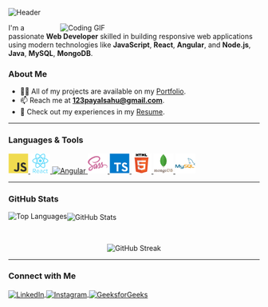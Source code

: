 ![Header](https://github.com/user-attachments/assets/eb57f871-e70b-4904-99fe-11d06445bf66)

<img align="right" width="400" src="https://camo.githubusercontent.com/61a6ea1e5872aeb21e2e7db14b554d91d139d3fa6b62322f474d02389413d692/68747470733a2f2f63646e2e6472696262626c652e636f6d2f75736572732f313233333439392f73637265656e73686f74732f333835303639312f7765622d646576656c6f706d656e742e676966" alt="Coding GIF" />

I'm a passionate **Web Developer** skilled in building responsive web applications using modern technologies like **JavaScript**, **React**, **Angular**, and **Node.js**, **Java**, **MySQL**, **MongoDB**.

### About Me
- 👨‍💻 All of my projects are available on my [Portfolio](https://payalsahu-portfolio.netlify.app/).
- 📫 Reach me at **123payalsahu@gmail.com**.
- 📄 Check out my experiences in my [Resume](https://drive.google.com/file/d/1ovJfUp8MwyvRY4RiF24dDe3tKTTE96RD/view?usp=sharing).

---

### Languages & Tools
<p align="left">
  <a href="https://developer.mozilla.org/en-US/docs/Web/JavaScript" target="_blank">
    <img src="https://raw.githubusercontent.com/devicons/devicon/master/icons/javascript/javascript-original.svg" alt="JavaScript" width="40" height="40"/>
  </a>
  <a href="https://reactjs.org/" target="_blank">
    <img src="https://raw.githubusercontent.com/devicons/devicon/master/icons/react/react-original-wordmark.svg" alt="React" width="40" height="40"/>
  </a>
  <a href="https://angular.io" target="_blank">
    <img src="https://angular.io/assets/images/logos/angular/angular.svg" alt="Angular" width="40" height="40"/>
  </a>
  <a href="https://sass-lang.com" target="_blank">
    <img src="https://raw.githubusercontent.com/devicons/devicon/master/icons/sass/sass-original.svg" alt="SASS" width="40" height="40"/>
  </a>
  <a href="https://www.typescriptlang.org/" target="_blank">
    <img src="https://raw.githubusercontent.com/devicons/devicon/master/icons/typescript/typescript-original.svg" alt="TypeScript" width="40" height="40"/>
  </a>
  <a href="https://www.w3.org/html/" target="_blank">
    <img src="https://raw.githubusercontent.com/devicons/devicon/master/icons/html5/html5-original-wordmark.svg" alt="HTML5" width="40" height="40"/>
  </a>
  <a href="https://www.mongodb.com/" target="_blank">
    <img src="https://raw.githubusercontent.com/devicons/devicon/master/icons/mongodb/mongodb-original-wordmark.svg" alt="MongoDB" width="40" height="40"/>
  </a>
  <a href="https://www.mysql.com/" target="_blank">
    <img src="https://raw.githubusercontent.com/devicons/devicon/master/icons/mysql/mysql-original-wordmark.svg" alt="MySQL" width="40" height="40"/>
  </a>
</p>

---

### GitHub Stats
<p>
  <img align="left" src="https://github-readme-stats.vercel.app/api/top-langs?username=payalsahu1303&show_icons=true&locale=en&layout=compact&theme=tokyonight" alt="Top Languages" />
  <img align="center" src="https://github-readme-stats.vercel.app/api?username=payalsahu1303&show_icons=true&locale=en&theme=tokyonight" alt="GitHub Stats" />
</p>
<br>

<p align="center">
  <img src="https://github-readme-streak-stats.herokuapp.com/?user=payalsahu1303&theme=tokyonight" alt="GitHub Streak" />
</p>

---

### Connect with Me
<p align="left">
  <a href="https://www.linkedin.com/in/payalsahu13/" target="_blank">
    <img align="center" src="https://raw.githubusercontent.com/rahuldkjain/github-profile-readme-generator/master/src/images/icons/Social/linked-in-alt.svg" alt="LinkedIn" height="30" width="40" />
  </a>
  <a href="https://www.instagram.com/payalsahu1305/" target="_blank">
    <img align="center" src="https://raw.githubusercontent.com/rahuldkjain/github-profile-readme-generator/master/src/images/icons/Social/instagram.svg" alt="Instagram" height="30" width="40" />
  </a>
  <a href="https://auth.geeksforgeeks.org/user/https://www.geeksforgeeks.org/" target="_blank">
    <img align="center" src="https://raw.githubusercontent.com/rahuldkjain/github-profile-readme-generator/master/src/images/icons/Social/geeks-for-geeks.svg" alt="GeeksforGeeks" height="30" width="40" />
  </a>
</p>
